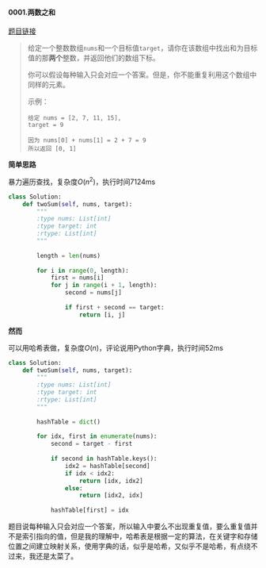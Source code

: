 #### 0001.两数之和
[题目链接](https://leetcode-cn.com/problems/two-sum/)
> 给定一个整数数组```nums```和一个目标值```target```，请你在该数组中找出和为目标值的那**两个**整数，并返回他们的数组下标。
>
> 你可以假设每种输入只会对应一个答案。但是，你不能重复利用这个数组中同样的元素。
>
> 示例：
>
> ```
> 给定 nums = [2, 7, 11, 15],
> target = 9
> 
> 因为 nums[0] + nums[1] = 2 + 7 = 9
> 所以返回 [0, 1]
> ```

**简单思路**

暴力遍历查找，复杂度$O(n^2)$，执行时间7124ms

```python
class Solution:
    def twoSum(self, nums, target):
        """
        :type nums: List[int]
        :type target: int
        :rtype: List[int]
        """
        
        length = len(nums)
        
        for i in range(0, length):
            first = nums[i]
            for j in range(i + 1, length):
                second = nums[j]
                
                if first + second == target:
                    return [i, j]
```

**然而**

可以用哈希表做，复杂度$O(n)$，评论说用Python字典，执行时间52ms

```python
class Solution:
    def twoSum(self, nums, target):
        """
        :type nums: List[int]
        :type target: int
        :rtype: List[int]
        """
        
        hashTable = dict()
        
        for idx, first in enumerate(nums):
            second = target - first
            
            if second in hashTable.keys():
                idx2 = hashTable[second]
                if idx < idx2:
                    return [idx, idx2]
                else:
                    return [idx2, idx]
            
            hashTable[first] = idx
```

题目说每种输入只会对应一个答案，所以输入中要么不出现重复值，要么重复值并不是索引指向的值，但是我的理解中，哈希表是根据一定的算法，在关键字和存储位置之间建立映射关系，使用字典的话，似乎是哈希，又似乎不是哈希，有点绕不过来，我还是太菜了。


